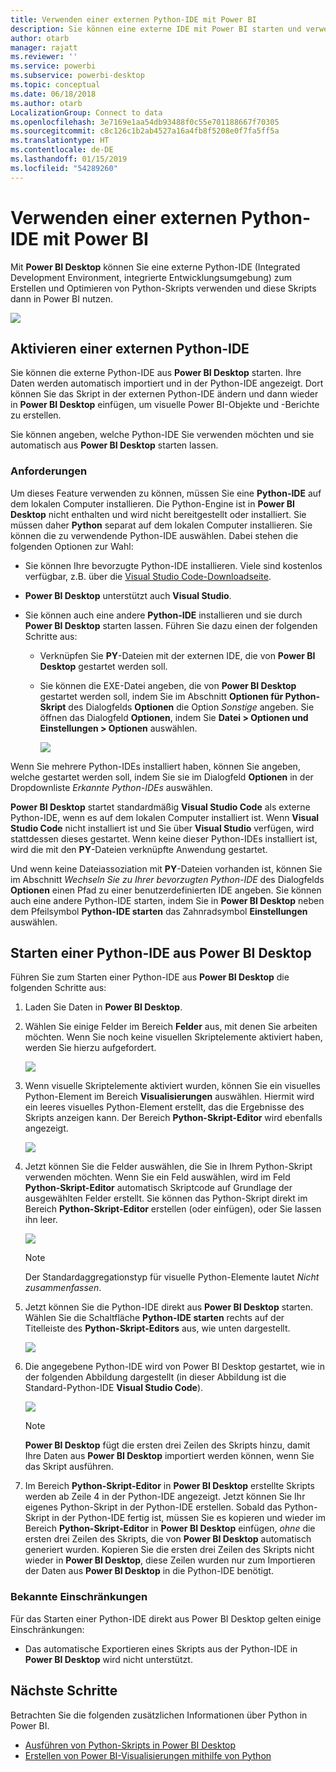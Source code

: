 ```yaml
---
title: Verwenden einer externen Python-IDE mit Power BI
description: Sie können eine externe IDE mit Power BI starten und verwenden.
author: otarb
manager: rajatt
ms.reviewer: ''
ms.service: powerbi
ms.subservice: powerbi-desktop
ms.topic: conceptual
ms.date: 06/18/2018
ms.author: otarb
LocalizationGroup: Connect to data
ms.openlocfilehash: 3e7169e1aa54db93488f0c55e701188667f70305
ms.sourcegitcommit: c8c126c1b2ab4527a16a4fb8f5208e0f7fa5ff5a
ms.translationtype: HT
ms.contentlocale: de-DE
ms.lasthandoff: 01/15/2019
ms.locfileid: "54289260"
---
```

# <a name="use-an-external-python-ide-with-power-bi"></a>Verwenden einer externen Python-IDE mit Power BI
Mit **Power BI Desktop** können Sie eine externe Python-IDE (Integrated Development Environment, integrierte Entwicklungsumgebung) zum Erstellen und Optimieren von Python-Skripts verwenden und diese Skripts dann in Power BI nutzen.

![](media/desktop-python-ide/python-ide-1.png)

## <a name="enable-an-external-python-ide"></a>Aktivieren einer externen Python-IDE
Sie können die externe Python-IDE aus **Power BI Desktop** starten. Ihre Daten werden automatisch importiert und in der Python-IDE angezeigt. Dort können Sie das Skript in der externen Python-IDE ändern und dann wieder in **Power BI Desktop** einfügen, um visuelle Power BI-Objekte und -Berichte zu erstellen.

Sie können angeben, welche Python-IDE Sie verwenden möchten und sie automatisch aus **Power BI Desktop** starten lassen.

### <a name="requirements"></a>Anforderungen
Um dieses Feature verwenden zu können, müssen Sie eine **Python-IDE** auf dem lokalen Computer installieren. Die Python-Engine ist in **Power BI Desktop** nicht enthalten und wird nicht bereitgestellt oder installiert. Sie müssen daher **Python** separat auf dem lokalen Computer installieren. Sie können die zu verwendende Python-IDE auswählen. Dabei stehen die folgenden Optionen zur Wahl:

* Sie können Ihre bevorzugte Python-IDE installieren. Viele sind kostenlos verfügbar, z.B. über die [Visual Studio Code-Downloadseite](https://code.visualstudio.com/download/).
* **Power BI Desktop** unterstützt auch **Visual Studio**.
* Sie können auch eine andere **Python-IDE** installieren und sie durch **Power BI Desktop** starten lassen. Führen Sie dazu einen der folgenden Schritte aus:
  
  * Verknüpfen Sie **PY**-Dateien mit der externen IDE, die von **Power BI Desktop** gestartet werden soll.
  * Sie können die EXE-Datei angeben, die von **Power BI Desktop** gestartet werden soll, indem Sie im Abschnitt **Optionen für Python-Skript** des Dialogfelds **Optionen** die Option *Sonstige* angeben. Sie öffnen das Dialogfeld **Optionen**, indem Sie **Datei > Optionen und Einstellungen > Optionen** auswählen.
    
    ![](media/desktop-python-ide/python-ide-2.png)

Wenn Sie mehrere Python-IDEs installiert haben, können Sie angeben, welche gestartet werden soll, indem Sie sie im Dialogfeld **Optionen** in der Dropdownliste *Erkannte Python-IDEs* auswählen.

**Power BI Desktop** startet standardmäßig **Visual Studio Code** als externe Python-IDE, wenn es auf dem lokalen Computer installiert ist. Wenn **Visual Studio Code** nicht installiert ist und Sie über **Visual Studio**  verfügen, wird stattdessen dieses gestartet. Wenn keine dieser Python-IDEs installiert ist, wird die mit den **PY**-Dateien verknüpfte Anwendung gestartet.

Und wenn keine Dateiassoziation mit **PY**-Dateien vorhanden ist, können Sie im Abschnitt *Wechseln Sie zu Ihrer bevorzugten Python-IDE* des Dialogfelds **Optionen** einen Pfad zu einer benutzerdefinierten IDE angeben. Sie können auch eine andere Python-IDE starten, indem Sie in **Power BI Desktop** neben dem Pfeilsymbol **Python-IDE starten** das Zahnradsymbol **Einstellungen** auswählen.

## <a name="launch-a-python-ide-from-power-bi-desktop"></a>Starten einer Python-IDE aus Power BI Desktop
Führen Sie zum Starten einer Python-IDE aus **Power BI Desktop** die folgenden Schritte aus:

1. Laden Sie Daten in **Power BI Desktop**.
2. Wählen Sie einige Felder im Bereich **Felder** aus, mit denen Sie arbeiten möchten. Wenn Sie noch keine visuellen Skriptelemente aktiviert haben, werden Sie hierzu aufgefordert.
   
   ![](media/desktop-python-ide/python-ide-3.png)
3. Wenn visuelle Skriptelemente aktiviert wurden, können Sie ein visuelles Python-Element im Bereich **Visualisierungen** auswählen. Hiermit wird ein leeres visuelles Python-Element erstellt, das die Ergebnisse des Skripts anzeigen kann. Der Bereich **Python-Skript-Editor** wird ebenfalls angezeigt.
   
   ![](media/desktop-python-ide/python-ide-4.png)
4. Jetzt können Sie die Felder auswählen, die Sie in Ihrem Python-Skript verwenden möchten. Wenn Sie ein Feld auswählen, wird im Feld **Python-Skript-Editor** automatisch Skriptcode auf Grundlage der ausgewählten Felder erstellt. Sie können das Python-Skript direkt im Bereich **Python-Skript-Editor** erstellen (oder einfügen), oder Sie lassen ihn leer.
   
   ![](media/desktop-python-ide/python-ide-5.png)
   
   > [!NOTE]
   > Der Standardaggregationstyp für visuelle Python-Elemente lautet *Nicht zusammenfassen*.
   > 
   > 
5. Jetzt können Sie die Python-IDE direkt aus **Power BI Desktop** starten. Wählen Sie die Schaltfläche **Python-IDE starten** rechts auf der Titelleiste des **Python-Skript-Editors** aus, wie unten dargestellt.
   
   ![](media/desktop-python-ide/python-ide-6.png)
6. Die angegebene Python-IDE wird von Power BI Desktop gestartet, wie in der folgenden Abbildung dargestellt (in dieser Abbildung ist die Standard-Python-IDE **Visual Studio Code**).
   
   ![](media/desktop-python-ide/python-ide-7.png)
   
   > [!NOTE]
   > **Power BI Desktop** fügt die ersten drei Zeilen des Skripts hinzu, damit Ihre Daten aus **Power BI Desktop** importiert werden können, wenn Sie das Skript ausführen.
   > 
   > 
7. Im Bereich **Python-Skript-Editor** in **Power BI Desktop** erstellte Skripts werden ab Zeile 4 in der Python-IDE angezeigt. Jetzt können Sie Ihr eigenes Python-Skript in der Python-IDE erstellen. Sobald das Python-Skript in der Python-IDE fertig ist, müssen Sie es kopieren und wieder im Bereich **Python-Skript-Editor** in **Power BI Desktop** einfügen, *ohne* die ersten drei Zeilen des Skripts, die von **Power BI Desktop** automatisch generiert wurden. Kopieren Sie die ersten drei Zeilen des Skripts nicht wieder in **Power BI Desktop**, diese Zeilen wurden nur zum Importieren der Daten aus **Power BI Desktop** in die Python-IDE benötigt.

### <a name="known-limitations"></a>Bekannte Einschränkungen
Für das Starten einer Python-IDE direkt aus Power BI Desktop gelten einige Einschränkungen:

* Das automatische Exportieren eines Skripts aus der Python-IDE in **Power BI Desktop** wird nicht unterstützt.

## <a name="next-steps"></a>Nächste Schritte
Betrachten Sie die folgenden zusätzlichen Informationen über Python in Power BI.

* [Ausführen von Python-Skripts in Power BI Desktop](desktop-python-scripts.md)
* [Erstellen von Power BI-Visualisierungen mithilfe von Python](desktop-python-visuals.md)

